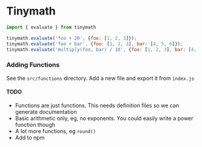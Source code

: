 # Tinymath

```javascript
import { evaluate } from tinymath
```

```javascript
tinymath.evaluate('foo + 20', {foo: [1, 2, 3]});
tinymath.evaluate('foo + bar', {foo: [1, 2, 3], bar: [4, 5, 6]});
tinymath.evaluate('multiply(foo, bar) / 10', {foo: [1, 2, 3], bar: [4, 5, 6]});
```

### Adding Functions
See the `src/functions` directory. Add a new file and export it from `index.js`

#### TODO
- Functions are just functions. This needs definition files so we can generate documentation
- Basic arithmetic only, eg, no exponents. You could easily write a power function though
- A lot more functions, eg `round()`
- Add to npm
